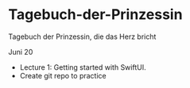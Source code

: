 # Tagebuch-der-Prinzessin

Tagebuch der Prinzessin, die das Herz bricht

Juni 20
- Lecture 1: Getting started with SwiftUI.
- Create git repo to practice
